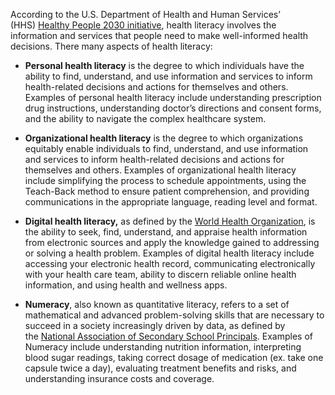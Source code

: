 According to the U.S. Department of Health and Human Services’ (HHS) [Healthy People 2030 initiative](https://health.gov/our-work/healthy-people-2030/about-healthy-people-2030/health-literacy-healthy-people), health literacy involves the information and services that people need to make well-informed health decisions. There many aspects of health literacy:

- **Personal health literacy** is the degree to which individuals have the ability to find, understand, and use information and services to inform health-related decisions and actions for themselves and others. Examples of personal health literacy include understanding prescription drug instructions, understanding doctor’s directions and consent forms, and the ability to navigate the complex healthcare system.

- **Organizational health literacy** is the degree to which organizations equitably enable individuals to find, understand, and use information and services to inform health-related decisions and actions for themselves and others. Examples of organizational health literacy include simplifying the process to schedule appointments, using the Teach-Back method to ensure patient comprehension, and providing communications in the appropriate language, reading level and format.

- **Digital health literacy,** as defined by the [World Health Organization](https://www.who.int/global-coordination-mechanism/working-groups/digital_hl.pdf), is the ability to seek, find, understand, and appraise health information from electronic sources and apply the knowledge gained to addressing or solving a health problem. Examples of digital health literacy include accessing your electronic health record, communicating electronically with your health care team, ability to discern reliable online health information, and using health and wellness apps.

- **Numeracy**, also known as quantitative literacy, refers to a set of mathematical and advanced problem-solving skills that are necessary to succeed in a society increasingly driven by data, as defined by the [National Association of Secondary School Principals](https://www.nassp.org/top-issues-in-education/position-statements/adolescent-numeracy/). Examples of Numeracy include understanding nutrition information, interpreting blood sugar readings, taking correct dosage of medication (ex. take one capsule twice a day), evaluating treatment benefits and risks, and understanding insurance costs and coverage.